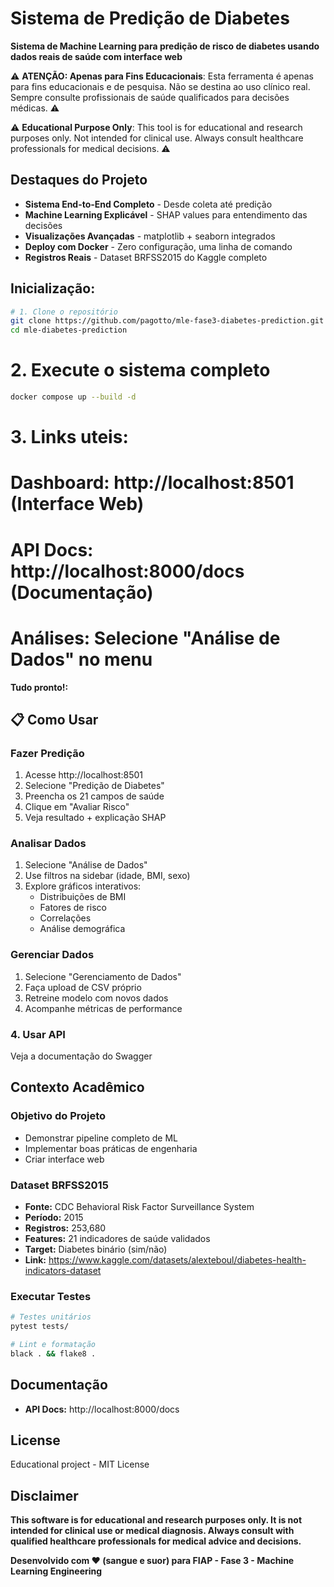 # Sistema de Predição de Diabetes

**Sistema de Machine Learning para predição de risco de diabetes usando dados reais de saúde com interface web**

⚠️ **ATENÇÃO: Apenas para Fins Educacionais**: Esta ferramenta é apenas para fins educacionais e de pesquisa. Não se destina ao uso clínico real. Sempre consulte profissionais de saúde qualificados para decisões médicas. ⚠️

⚠️ **Educational Purpose Only**: This tool is for educational and research purposes only. Not intended for clinical use. Always consult healthcare professionals for medical decisions. ⚠️

## Destaques do Projeto

- **Sistema End-to-End Completo** - Desde coleta até predição
- **Machine Learning Explicável** - SHAP values para entendimento das decisões
- **Visualizações Avançadas** - matplotlib + seaborn integrados
- **Deploy com Docker** - Zero configuração, uma linha de comando
- **Registros Reais** - Dataset BRFSS2015 do Kaggle completo

## Inicialização:

```bash
# 1. Clone o repositório
git clone https://github.com/pagotto/mle-fase3-diabetes-prediction.git mle-diabetes-prediction
cd mle-diabetes-prediction
```

# 2. Execute o sistema completo
```bash
docker compose up --build -d
```
# 3. Links uteis:
# Dashboard: http://localhost:8501 (Interface Web)
# API Docs: http://localhost:8000/docs (Documentação)
# Análises: Selecione "Análise de Dados" no menu

**Tudo pronto!:**
## 📋 Como Usar

### **Fazer Predição**
1. Acesse http://localhost:8501
2. Selecione "Predição de Diabetes"
3. Preencha os 21 campos de saúde
4. Clique em "Avaliar Risco"
5. Veja resultado + explicação SHAP

### **Analisar Dados**
1. Selecione "Análise de Dados"
2. Use filtros na sidebar (idade, BMI, sexo)
3. Explore gráficos interativos:
   - Distribuições de BMI
   - Fatores de risco
   - Correlações
   - Análise demográfica

### **Gerenciar Dados**
1. Selecione "Gerenciamento de Dados"
2. Faça upload de CSV próprio
3. Retreine modelo com novos dados
4. Acompanhe métricas de performance

### **4. Usar API**
Veja a documentação do Swagger 

## Contexto Acadêmico

### **Objetivo do Projeto**
- Demonstrar pipeline completo de ML
- Implementar boas práticas de engenharia
- Criar interface web

### **Dataset BRFSS2015**
- **Fonte:** CDC Behavioral Risk Factor Surveillance System
- **Período:** 2015
- **Registros:** 253,680 
- **Features:** 21 indicadores de saúde validados
- **Target:** Diabetes binário (sim/não)
- **Link:** https://www.kaggle.com/datasets/alexteboul/diabetes-health-indicators-dataset

### **Executar Testes**
```bash
# Testes unitários
pytest tests/

# Lint e formatação
black . && flake8 .
```

## Documentação
- **API Docs:** http://localhost:8000/docs

## License
Educational project - MIT License

## Disclaimer
**This software is for educational and research purposes only. It is not intended for clinical use or medical diagnosis. Always consult with qualified healthcare professionals for medical advice and decisions.**

**Desenvolvido com ❤️ (sangue e suor) para FIAP - Fase 3 - Machine Learning Engineering**